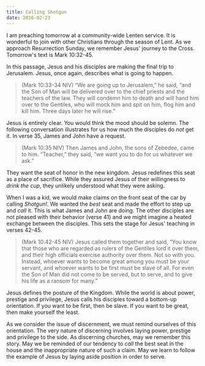 ```yaml
---
title: Calling Shotgun
date: 2016-02-23
---
```

 
I am preaching tomorrow at a community-wide Lenten service. It is wonderful to join with other Christians through the season of Lent. As we approach Resurrection Sunday, we remember Jesus' journey to the Cross. Tomorrow's text is Mark 10:32-45.

In this passage, Jesus and his disciples are making the final trip to Jerusalem. Jesus, once again, describes what is going to happen. 

>(Mark 10:33-34 NIV) “We are going up to Jerusalem,” he said, “and the Son of Man will be delivered over to the chief priests and the teachers of the law. They will condemn him to death and will hand him over to the Gentiles, who will mock him and spit on him, flog him and kill him. Three days later he will rise.”

Jesus is entirely clear. You would think the mood should be solemn. The following conversation illustrates for us how much the disciples do _not_ get it. In verse 35, James and John have a request.

>(Mark 10:35 NIV) Then James and John, the sons of Zebedee, came to him. “Teacher,” they said, “we want you to do for us whatever we ask.”

They want the seat of honor in the new kingdom. Jesus redefines this seat as a place of sacrifice. While they assured Jesus of their willingness to _drink the cup_, they unlikely understood what they were asking.

When I was a kid, we would make claims on the front seat of the car by calling _Shotgun!_. We wanted the _best_ seat and made the effort to step up and _call_ it. This is what James and John are doing. The other disciples are not pleased with their behavior (verse 41) and we might imagine a heated exchange between the disciples. This sets the stage for Jesus' teaching in verses 42-45.

>(Mark 10:42-45 NIV) Jesus called them together and said, “You know that those who are regarded as rulers of the Gentiles lord it over them, and their high officials exercise authority over them. Not so with you. Instead, whoever wants to become great among you must be your servant, and whoever wants to be first must be slave of all. For even the Son of Man did not come to be served, but to serve, and to give his life as a ransom for many.”

Jesus defines the posture of the Kingdom. While the world is about power, prestige and privilege, Jesus calls his disciples toward a bottom-up orientation. If you want to be first, then be slave. If you want to be great, then make yourself the least.

As we consider the issue of discernment, we must remind ourselves of this orientation. The very nature of discerning involves laying power, prestige and privilege to the side. As discerning churches, may we remember this story. May we be reminded of our tendency to _call_ the best seat in the house and the inappropriate nature of such a claim. May we learn to follow the example of Jesus by laying aside position in order to serve.



